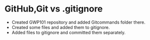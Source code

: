 # GitHub,Git vs .gitignore
* Created GWP101 repository and added Gitcommands folder there.
* Created some files and added them to gitignore.
* Added files to gitignore and committed them separately.
